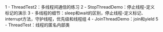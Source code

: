 1 - ThreadTest2：多线程间通信的练习
2 - StopThreadDemo：停止线程-定义标记的演示
3 - 多线程的细节：sleep和wait的区别，停止线程-定义标记、interrupt方法，守护线程，优先级和线程组
4 - JoinThreadDemo：join和yield
5 - ThreadTest：线程的匿名内部类